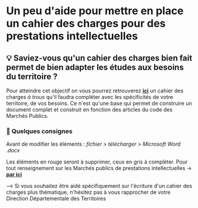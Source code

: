 # Un peu d'aide pour mettre en place un cahier des charges pour des prestations intellectuelles

## 💡 Saviez-vous qu'un cahier des charges bien fait permet de bien adapter les études aux besoins du territoire ?

Pour atteindre cet objectif on vous pourrez retrouverez **[ici](https://docs.google.com/document/d/1VYAN3NGxpL5xP9es6uoM4UOUUJvwmNit/edit)** un cahier des charges *à trous* qu'il faudra compléter avec les spécificités de votre territoire, de vos besoins.
Ce n'est qu'une base qui permet de construire un document complet et construit en fonction des articles du code des Marchés Publics.

### 🚀 Quelques consignes

Avant de modifier les éléments : *fichier > télécharger > Microsoft Word .docx*

Les éléments en rouge seront à supprimer, ceux en gris à compléter.
Pour tout renseignement sur les Marchés publics de prestations intellectuelles → **[par ici](http://www.marche-public.fr/Marches-publics/Textes/CCAG/CCAG-PI/CCAG-PI.htm)**

--> Si vous souhaitez être aidé spécifiquement sur l'écriture d'un cahier des charges plus thématique, n'hésitez pas à vous rapprocher de votre Direction Départementale des Territoires
